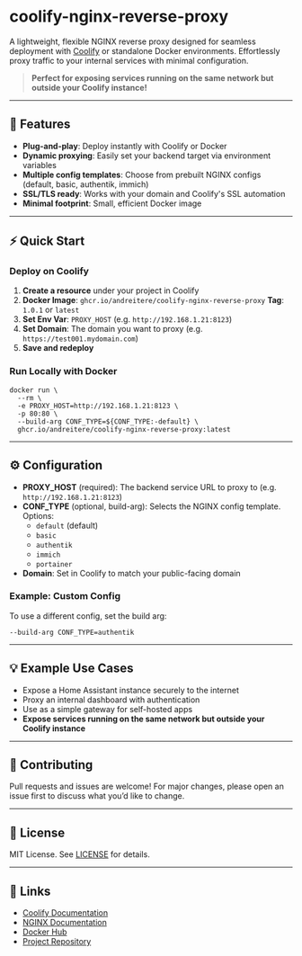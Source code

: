 # coolify-nginx-reverse-proxy

A lightweight, flexible NGINX reverse proxy designed for seamless deployment with [Coolify](https://coolify.io/) or standalone Docker environments. Effortlessly proxy traffic to your internal services with minimal configuration.

> **Perfect for exposing services running on the same network but outside your Coolify instance!**

---

## 🚀 Features

- **Plug-and-play**: Deploy instantly with Coolify or Docker
- **Dynamic proxying**: Easily set your backend target via environment variables
- **Multiple config templates**: Choose from prebuilt NGINX configs (default, basic, authentik, immich)
- **SSL/TLS ready**: Works with your domain and Coolify's SSL automation
- **Minimal footprint**: Small, efficient Docker image

---

## ⚡ Quick Start

### Deploy on Coolify

1. **Create a resource** under your project in Coolify
2. **Docker Image**: `ghcr.io/andreitere/coolify-nginx-reverse-proxy`
   **Tag**: `1.0.1` or `latest`
3. **Set Env Var**: `PROXY_HOST` (e.g. `http://192.168.1.21:8123`)
4. **Set Domain**: The domain you want to proxy (e.g. `https://test001.mydomain.com`)
5. **Save and redeploy**

### Run Locally with Docker

```shell
docker run \
  --rm \
  -e PROXY_HOST=http://192.168.1.21:8123 \
  -p 80:80 \
  --build-arg CONF_TYPE=${CONF_TYPE:-default} \
  ghcr.io/andreitere/coolify-nginx-reverse-proxy:latest
```

---

## ⚙️ Configuration

- **PROXY_HOST** (required): The backend service URL to proxy to (e.g. `http://192.168.1.21:8123`)
- **CONF_TYPE** (optional, build-arg): Selects the NGINX config template. Options:
  - `default` (default)
  - `basic`
  - `authentik`
  - `immich`
  - `portainer`
- **Domain**: Set in Coolify to match your public-facing domain

### Example: Custom Config
To use a different config, set the build arg:
```shell
--build-arg CONF_TYPE=authentik
```

---

## 💡 Example Use Cases
- Expose a Home Assistant instance securely to the internet
- Proxy an internal dashboard with authentication
- Use as a simple gateway for self-hosted apps
- **Expose services running on the same network but outside your Coolify instance**

---

## 🤝 Contributing
Pull requests and issues are welcome! For major changes, please open an issue first to discuss what you’d like to change.

---

## 📄 License
MIT License. See [LICENSE](LICENSE) for details.

---

## 🔗 Links
- [Coolify Documentation](https://coolify.io/docs)
- [NGINX Documentation](https://nginx.org/en/docs/)
- [Docker Hub](https://hub.docker.com/)
- [Project Repository](https://github.com/andreitere/coolify-nginx-reverse-proxy)
